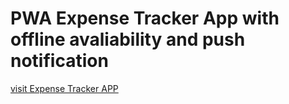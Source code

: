 # PWA Expense Tracker App with offline avaliability and push notification

[visit Expense Tracker APP](https://notificationexpenseapp.web.app/) 


